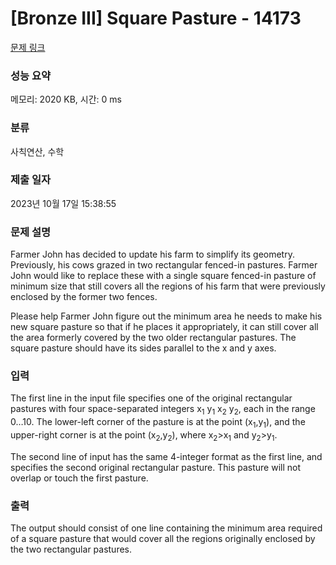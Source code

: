 # [Bronze III] Square Pasture - 14173 

[문제 링크](https://www.acmicpc.net/problem/14173) 

### 성능 요약

메모리: 2020 KB, 시간: 0 ms

### 분류

사칙연산, 수학

### 제출 일자

2023년 10월 17일 15:38:55

### 문제 설명

<p>Farmer John has decided to update his farm to simplify its geometry. Previously, his cows grazed in two rectangular fenced-in pastures. Farmer John would like to replace these with a single square fenced-in pasture of minimum size that still covers all the regions of his farm that were previously enclosed by the former two fences.</p>

<p>Please help Farmer John figure out the minimum area he needs to make his new square pasture so that if he places it appropriately, it can still cover all the area formerly covered by the two older rectangular pastures. The square pasture should have its sides parallel to the x and y axes.</p>

### 입력 

 <p>The first line in the input file specifies one of the original rectangular pastures with four space-separated integers x<sub>1</sub> y<sub>1</sub> x<sub>2</sub> y<sub>2</sub>, each in the range 0…10. The lower-left corner of the pasture is at the point (x<sub>1</sub>,y<sub>1</sub>), and the upper-right corner is at the point (x<sub>2</sub>,y<sub>2</sub>), where x<sub>2</sub>>x<sub>1</sub> and y<sub>2</sub>>y<sub>1</sub>.</p>

<p>The second line of input has the same 4-integer format as the first line, and specifies the second original rectangular pasture. This pasture will not overlap or touch the first pasture.</p>

### 출력 

 <p>The output should consist of one line containing the minimum area required of a square pasture that would cover all the regions originally enclosed by the two rectangular pastures.</p>


